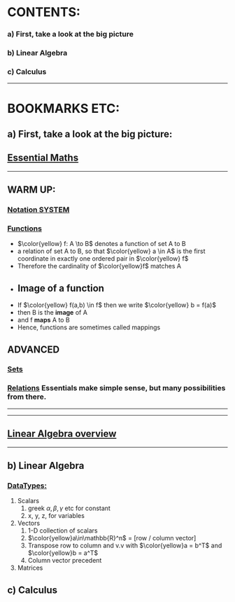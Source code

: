 # CONTENTS:
### a) First, take a look at the big picture
### b) Linear Algebra
### c) Calculus
_________________



# BOOKMARKS ETC:

## a) First, take a look at the big picture:

## [Essential Maths](https://web.archive.org/web/20210413232311/https://the-learning-machine.com/article/math/overview)
_____________________
## WARM UP:

### [Notation SYSTEM](https://web.archive.org/web/20210413231704/https://the-learning-machine.com/article/math/notation)

### [Functions](https://web.archive.org/web/20210413231546/https://the-learning-machine.com/article/math/functions)

- $\color{yellow} f: A \to B$ denotes a function of set A to B
- a relation of set A to B, so that $\color{yellow} a \in A$ is the first coordinate in exactly one ordered pair in $\color{yellow} f$ 
- Therefore the cardinality of $\color{yellow}f$ matches A 
- ## Image of a function
- If $\color{yellow} f(a,b) \in f$ then we write $\color{yellow} b = f(a)$ 
- then B is the **image** of A
- and  f **maps** A to B
- Hence, functions are sometimes called mappings

## ADVANCED

### [Sets](https://web.archive.org/web/20210413214217/https://the-learning-machine.com/article/math/sets)

### [Relations](https://web.archive.org/web/20210413231744/https://the-learning-machine.com/article/math/relations) Essentials make simple sense, but many possibilities from there.


_____________________
_____________________

## [Linear Algebra overview](https://web.archive.org/web/20210515074540/https://the-learning-machine.com/article/linear-algebra/overview)
_____________________

## b) Linear Algebra

### [DataTypes:](https://web.archive.org/web/20210413222941/https://the-learning-machine.com/article/linear-algebra/data-types)
1. Scalars
   1. greek $\alpha, \beta, \gamma$ etc for constant
   2. x, y, z, for variables
2. Vectors
   1. 1-D collection of scalars
   2. $\color{yellow}a\in\mathbb{R}^n$ = [row / column vector]
   3. Transpose row to column and v.v with $\color{yellow}a = b^T$ and $\color{yellow}b = a^T$
   4. Column vector precedent
3. Matrices

### []()

## c) Calculus

### []()